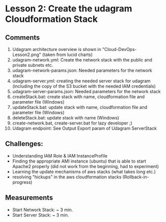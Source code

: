 # Lesson 2: Create the udagram Cloudformation Stack

## Comments

1. Udagram architecture overview is shown in "Cloud-DevOps-Lesson2.png" (taken from lucid charts)
2. udagram-network.yml: Create the network stack with the public and private subnets etc.
3. udagram-network-params.json: Needed parameters for the network stack
4. udagram-server.yml: creating the needed server stack for udagram (including the copy of the S3 bucket with the needed IAM credentials)
5. udagram-server-params.json: Needed parameters for the network stack
6. createStack.bat: create stack with name, cloudformation file and parameter file (Windows)
7. updateStack.bat: update stack with name, cloudformation file and parameter file (Windows)
8. deleteStack.bat: update stack with name (Windows)
9. create-network.bat, create-server.bat for lazy developer ;)
10. Udagram endpoint: See Output Export param of Udagram ServerStack 

## Challenges: 
- Understanding IAM Role & IAM InstanceProfile
- Finding the appropriate AMI instance (ubuntu) that is able to start Apache2 properly (did not work from the beginning, had to experiment)
- Learning the update mechanisms of aws stacks (what takes long etc.)
- resolving "hickups" in the aws cloudformation stacks (Rollback-in-progress)

## Measurements
- Start Network Stack: ~ 3 min.
- Start Server Stack: ~ 3 min.
